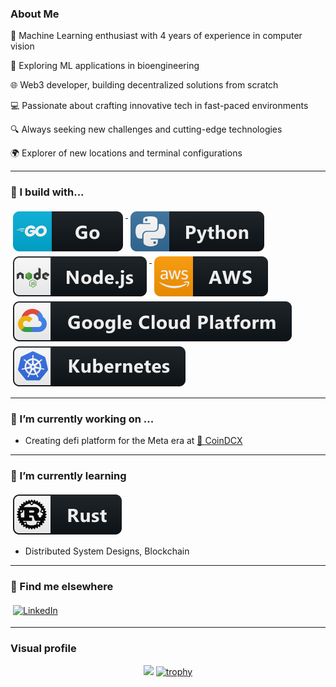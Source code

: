 
### About Me

🤖 Machine Learning enthusiast with 4 years of experience in computer vision

🧬 Exploring ML applications in bioengineering

🌐 Web3 developer, building decentralized solutions from scratch

💻 Passionate about crafting innovative tech in fast-paced environments

🔍 Always seeking new challenges and cutting-edge technologies

🌍 Explorer of new locations and terminal configurations 

---
### 🚧 I build with...

<p>
  <a href="https://golang.org/">
    <img src="https://raw.githubusercontent.com/MikeCodesDotNET/ColoredBadges/master/svg/dev/languages/go.svg" alt="GoLang" style="vertical-align:top; margin:4px">
  </a>

  <a href="https://www.python.org/">
    <img src="https://raw.githubusercontent.com/MikeCodesDotNET/ColoredBadges/master/svg/dev/languages/python.svg" alt="Python" style="vertical-align:top; margin:4px">
  </a>
  
  <a href="https://www.nodejs.com/">
    <img src="https://raw.githubusercontent.com/MikeCodesDotNET/ColoredBadges/master/svg/dev/frameworks/nodejs.svg" alt="NodeJs" style="vertical-align:top; margin:4px">
  </a>
  
  <a href="https://aws.amazon.com/">
    <img src="https://raw.githubusercontent.com/MikeCodesDotNET/ColoredBadges/master/svg/dev/services/aws.svg" alt="AWS" style="vertical-align:top; margin:4px">
  </a>
  
  <a href="https://cloud.google.com/">
    <img src="https://raw.githubusercontent.com/MikeCodesDotNET/ColoredBadges/master/svg/dev/services/google_cloud_platform.svg" alt="Kubernetes" style="vertical-align:top; margin:4px">
  </a>
    

  <a href="https://kubernetes.io/">
    <img src="https://raw.githubusercontent.com/MikeCodesDotNET/ColoredBadges/master/svg/dev/services/kubernetes.svg" alt="Kubernetes" style="vertical-align:top; margin:4px">
  </a>
</p>

---
### 🔭 I’m currently working on ...
 - Creating defi platform for the Meta era at <a href="https://coindcx.com/"> 🏢 CoinDCX</a> 
<!--  - Maintaining the awesome <a href="https://github.com/LunarVim/LunarVim"> 🌑 LunarVim Project </a> -->


---
### 🌱 I’m currently learning
<p>
  <a href="https://www.rust-lang.org/">
    <img src="https://raw.githubusercontent.com/MikeCodesDotNET/ColoredBadges/master/svg/dev/languages/rust.svg" alt="Rust" style="vertical-align:top; margin:4px">
  </a>
 
  
  - Distributed System Designs, Blockchain
</p>

---
### 📢 Find me elsewhere
<p>
  <a href="https://www.linkedin.com/in/ksajan/">
    <img src="https://raw.githubusercontent.com/MikeCodesDotNET/MikeCodesDotNET/a8abbf37441f3253f74ea255a47f289208d7568c/Resources/linkedIn.svg" alt="LinkedIn" style="vertical-align:top; margin:4px">
  </a>
</p>


---
### Visual profile
<p align="center">
  <img src=https://github-readme-stats.vercel.app/api?username=ksajan&show_icons=true&theme=tokyonight&count_private=true />
  <a href="https://github.com/ryo-ma/github-profile-trophy"><img src="https://github-profile-trophy.vercel.app/?username=ksajan&theme=tokyonight)" alt="trophy" /></a>
</p>
